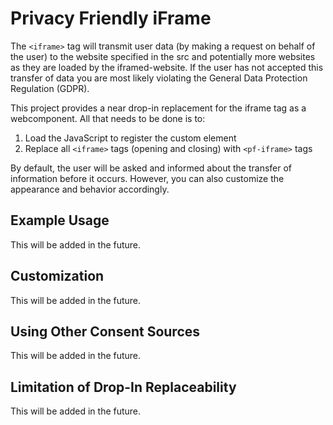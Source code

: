 # Privacy Friendly iFrame

The `<iframe>` tag will transmit user data (by making a request on behalf of the user) to the website specified in the src and potentially more websites as they are loaded by the iframed-website. If the user has not accepted this transfer of data you are most likely violating the General Data Protection Regulation (GDPR).

This project provides a near drop-in replacement for the iframe tag as a webcomponent. All that needs to be done is to:

1. Load the JavaScript to register the custom element
2. Replace all `<iframe>` tags (opening and closing) with `<pf-iframe>` tags

By default, the user will be asked and informed about the transfer of information before it occurs. However, you can also customize the appearance and behavior accordingly.

## Example Usage

This will be added in the future.

## Customization

This will be added in the future.

## Using Other Consent Sources

This will be added in the future.

## Limitation of Drop-In Replaceability

This will be added in the future.